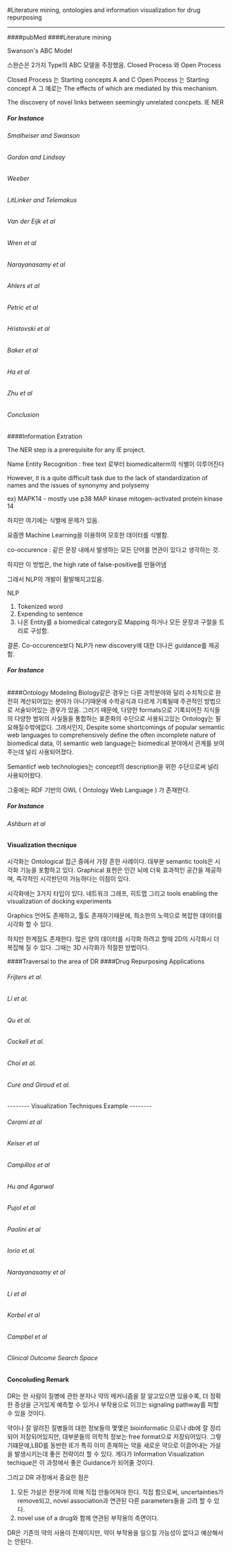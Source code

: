 #Literature mining, ontologies and information visualization for drug repurposing

<hr/>
####pubMed
####Literature mining

Swanson's ABC Model

스완슨은 2가지 Type의 ABC 모델을 주장했음.
Closed Process 와 Open Process

Closed Process 는 Starting concepts A and C
Open Process 는 Starting concept A
그 예로는 The effects of which are mediated by this mechanism.

The discovery of novel links between seemingly unrelated concpets.
IE
NER 

##### For Instance

###### Smalheiser and Swanson
###### Gordon and Lindsay
###### Weeber
###### LitLinker and Telemakus
###### Van der Eijk et al
###### Wren et al
###### Narayanasamy et al
###### Ahlers et al
###### Petric et al
###### Hristovski et al
###### Baker et al
###### Ha et al
###### Zhu et al

###### Conclusion

####Information Extration

The NER step is a prerequisite for any IE project.

Name Entity Recognition
 : free text 로부터 biomedicalterm의 식별이 이루어진다

However, it is a quite difficult task due to the lack of standardization of names and the issues of synonymy and polysemy

ex)
MAPK14 - mostly use
p38 MAP kinase
mitogen-activated protein kinase 14



하지만 여기에는 식별에 문제가 있음.


요즘엔 Machine Learning을 이용하여 모호한 데이터를 식별함.

co-occurence : 같은 문장 내에서 발생하는 모든 단어를 연관이 있다고 생각하는 것.

하지만 이 방법은, the high rate of false-positive를 만들어냄

그래서 NLP의 개발이 활발해지고있음.

NLP
1. Tokenized word
2. Expending to sentence
3. 나온 Entity를 a biomedical category로 Mapping  하거나
모든 문장과 구절을 트리로 구성함.

결론.
Co-occurence보다 NLP가 new discovery에 대한 더나은 guidance를 제공함.

##### For Instance

######


####Ontology Modeling
Biology같은 경우는 다른 과학분야와 달리
수치적으로 완전히 계산되어있는 분야가 아니기때문에
수학공식과 다르게 기록될때 주관적인 방법으로 서술되어있는 경우가 있음.
그러기 때문에, 다양한 formats으로 기록되어진 지식들의 다양한 범위의 사실들을 통합하는 표준화의 수단으로 사용되고있는 Ontology는 필요해질수밖에없다.
그래서인지,
Despite some shortcomings of popular semantic web languages to comprehensively define the often incomplete nature of biomedical data, 이 semantic web language는 biomedical 분야에서 관계를 보여주는데 널리 사용되어졌다.

Semanticf web technologies는 concept의 description을 위한 수단으로써 널리 사용되어왔다.

그중에는 RDF 기반의 OWL ( Ontology Web Language ) 가 존재한다.

##### For Instance

###### Ashburn et al


#### Visualization thecnique
시각화는 Ontological 접근 중에서 가장 흔한 사례이다.
대부분 semantic tools은 시각화 기능을 포함하고 있다.
Graphical 표현은 인간 뇌에 더욱 효과적인 공간을 제공하며, 즉각적인 시각판단이 가능하다는 이점이 있다.

시각화에는 3가지 타입이 있다.
네트워크 그래프, 히트맵 그리고 tools enabling the visualization of docking experiments

Graphics 언어도 존재하고, 툴도 존재하기때문에, 최소한의 노력으로 복잡한 데이터를 시각화 할 수 있다.

하지만 한계점도 존재한다.
많은 양의 데이터를 시각화 하려고 할때 2D의 시각화시 더 복잡해 질 수 있다.
그때는 3D 시각화가 적절한 방법이다.


####Traversal to the area of DR
####Drug Repurposing Applications

###### Frijters et al.
###### Li et al.
###### Qu et al.
###### Cockell et al.
###### Choi et al.
###### Cure and Giroud et al.

-------- Visualization Techniques Example --------
###### Cerami et al
###### Keiser et al
###### Campillos et al
###### Hu and Agarwal
###### Pujol et al
###### Paolini et al
###### Iorio et al.
###### Narayanasamy et al
###### Li et al
###### Korbel et al
###### Campbel et al
###### Clinical Outcome Search Space


#### Concoluding Remark
DR는
한 사람이 질병에 관한 분자나 약의 메커니즘을 잘 알고있으면 있을수록,
더 정확한 증상을 근거있게 예측할 수 있거나 부작용으로 이끄는 signaling pathway를 피할 수 있을 것이다.

약이나 잘 알려진 질병들의 대한 정보들의 몇몇은 bioinformatic 으로나 db에 잘 정리되어 저장되어있지만,
대부분들의 의학적 정보는 free format으로 저장되어있다.
그렇기떄문에,LBD를 동반한 IE가 특히 이미 존재하는 약을 새로운 약으로 이끌어내는 가설을 발생시키는데 좋은 전략이라 할 수 있다.
게다가 Information Visualization techique은 이 과정에서 좋은 Guidance가 되어줄 것이다.

그리고 DR 과정에서 중요한 점은
1. 모든 가설은 전문가에 의해 직접 만들어져야 한다.
직접 함으로써, uncertainties가 remove되고, novel association과 연관된 다른 parameters들을 고려 할 수 있다.
2. novel use of a drug와 함께 연관된 부작용의 측면이다.

DR은 기존의 약의 사용이 전제이지만, 약이 부작용을 일으킬 가능성이 없다고 예상해서는 안된다.